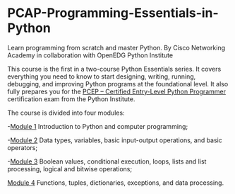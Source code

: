 # PCAP-Programming-Essentials-in-Python
Learn programming from scratch and master Python.  By Cisco Networking Academy in collaboration with OpenEDG Python Institute

This course is the first in a two-course Python Essentials series. It covers everything you need to know to start designing, writing, running, debugging, and improving Python programs at the foundational level. It also fully prepares you for the [PCEP – Certified Entry-Level Python Programmer](https://pythoninstitute.org/pcep) certification exam from the Python Institute.

The course is divided into four modules:

-[Module 1](/Module%201.%20Introduction%20to%20Python%20and%20Computer%20Programming/)
Introduction to Python and computer programming;

-[Module 2](/Module%202.%20Python%20Data%20Types,%20Variables,%20Operators,%20and%20Basic%20I/)
Data types, variables, basic input-output operations, and basic operators;

-[Module 3](/Module%203.%20Boolean%20Values,%20Conditional%20Execution,%20Loops,%20Lists%20and%20List%20Processing,%20Logical%20and%20Bitwise%20Operations/)
Boolean values, conditional execution, loops, lists and list processing, logical and bitwise operations;

[Module 4](/Module%204.%20Functions,%20Tuples,%20Dictionaries,%20Exceptions,%20and%20Data%20Processing/)
Functions, tuples, dictionaries, exceptions, and data processing.


